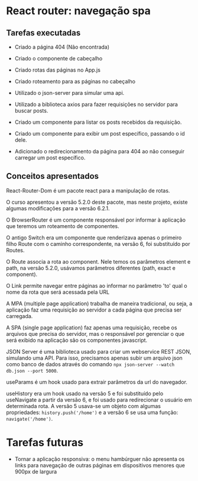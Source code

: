 # React router: navegação spa

## Tarefas executadas

- Criado a página 404 (Não encontrada)
- Criado o componente de cabeçalho
- Criado rotas das páginas no App.js
- Criado roteamento para as páginas no cabeçalho

- Utilizado o json-server para simular uma api.
- Utilizado a biblioteca axios para fazer requisições no servidor para buscar posts.
- Criado um componente para listar os posts recebidos da requisição.
- Criado um componente para exibir um post específico, passando o id dele.
- Adicionado o redirecionamento da página para 404 ao não conseguir carregar um post específico.

## Conceitos apresentados

React-Router-Dom é um pacote react para a manipulação de rotas.

O curso apresentou a versão 5.2.0 deste pacote, mas neste projeto, existe algumas modificações para a versão 6.2.1.

O BrowserRouter é um componente responsável por informar à aplicação que teremos um roteamento de componentes.

O antigo Switch era um componente que renderizava apenas o primeiro filho Route com o caminho correspondente, na versão 6, foi substituído por Routes.

O Route associa a rota ao component.
Nele temos os parâmetros element e path, na versão 5.2.0, usávamos parâmetros diferentes (path, exact e component).

O Link permite navegar entre páginas ao informar no parâmetro 'to' qual o nome da rota que será acessada pela URL

A MPA (multiple page application) trabalha de maneira tradicional, ou seja, a aplicação faz uma requisição ao servidor a cada página que precisa ser carregada.

A SPA (single page application) faz apenas uma requisição, recebe os arquivos que precisa do servidor, mas o responsável por gerenciar o que será exibido na aplicação são os componentes javascript.

JSON Server é uma biblioteca usado para criar um webservice REST JSON,
simulando uma API.
Para isso, precisamos apenas subir um arquivo json como banco de dados através do comando `npx json-server --watch db.json --port 5000`.

useParams é um hook usado para extrair parâmetros da url do navegador.

useHistory era um hook usado na versão 5 e foi substituído pelo useNavigate a partir da versão 6, e foi usado para redirecionar o usuário em determinada rota.
A versão 5 usava-se um objeto com algumas propriedades: `history.push('/home')` e a versão 6 se usa uma função: `navigate('/home')`.

# Tarefas futuras

- Tornar a aplicação responsiva: o menu hambúrguer não apresenta os links para navegação de outras páginas em dispositivos menores que 900px de largura
